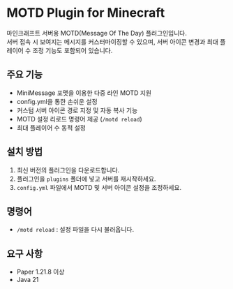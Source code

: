 # MOTD Plugin for Minecraft

마인크래프트 서버용 MOTD(Message Of The Day) 플러그인입니다.  
서버 접속 시 보여지는 메시지를 커스터마이징할 수 있으며, 서버 아이콘 변경과 최대 플레이어 수 조정 기능도 포함되어 있습니다.

## 주요 기능
- MiniMessage 포맷을 이용한 다중 라인 MOTD 지원  
- config.yml을 통한 손쉬운 설정  
- 커스텀 서버 아이콘 경로 지정 및 자동 복사 기능  
- MOTD 설정 리로드 명령어 제공 (`/motd reload`)  
- 최대 플레이어 수 동적 설정  

## 설치 방법
1. 최신 버전의 플러그인을 다운로드합니다.  
2. 플러그인을 `plugins` 폴더에 넣고 서버를 재시작하세요.  
3. `config.yml` 파일에서 MOTD 및 서버 아이콘 설정을 조정하세요.

## 명령어
- `/motd reload` : 설정 파일을 다시 불러옵니다.

## 요구 사항
- Paper 1.21.8 이상  
- Java 21  
